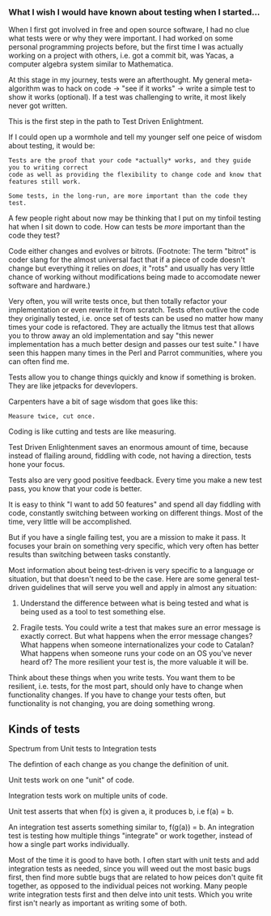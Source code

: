### What I wish I would have known about testing when I started...

When I first got involved in free and open source software, I had no clue what
tests were or why they were important. I had worked on some personal
programming projects before, but the first time I was actually working on a
project with others, i.e. got a commit bit, was Yacas, a computer algebra
system similar to Mathematica.

At this stage in my journey, tests were an afterthought. My general
meta-algorithm was to hack on code -> "see if it works" -> write a simple test
to show it works (optional).  If a test was challenging to write, it most
likely never got written.

This is the first step in the path to Test Driven Enlightment.

If I could open up a wormhole and tell my younger self one peice of wisdom
about testing, it would be:

    Tests are the proof that your code *actually* works, and they guide you to writing correct
    code as well as providing the flexibility to change code and know that features still work.

    Some tests, in the long-run, are more important than the code they test.

A few people right about now may be thinking that I put on my tinfoil testing
hat when I sit down to code. How can tests be *more* important than the code
they test?

Code either changes and evolves or bitrots. (Footnote: The term "bitrot" is
coder slang for the almost universal fact that if a piece of code doesn't
change but everything it relies on *does*, it "rots" and usually has very
little chance of working without modifications being made to accomodate newer
software and hardware.)

Very often, you will write tests once, but then totally refactor your
implementation or even rewrite it from scratch. Tests often outlive the code
they originally tested, i.e.  once set of tests can be used no matter how many
times your code is refactored. They are actually the litmus test that allows
you to throw away an old implementation and say "this newer implementation has
a much better design and passes our test suite." I have seen this happen many
times in the Perl and Parrot communities, where you can often find me.

Tests allow you to change things quickly and know if something is broken. They
are like jetpacks for devevlopers.

Carpenters have a bit of sage wisdom that goes like this:

    Measure twice, cut once.

Coding is like cutting and tests are like measuring.

Test Driven Enlightenment saves an enormous amount of time, because instead of
flailing around, fiddling with code, not having a direction, tests hone your
focus.

Tests also are very good positive feedback. Every time you make a new test
pass, you know that your code is better.

It is easy to think "I want to add 50 features" and spend all day fiddling with
code, constantly switching between working on different things. Most of the
time, very little will be accomplished.

But if you have a single failing test, you are a mission to make it pass. It
focuses your brain on something very specific, which very often has better
results than switching between tasks constantly.

Most information about being test-driven is very specific to a language or
situation, but that doesn't need to be the case. Here are some general
test-driven guidelines that will serve you well and apply in almost any
situation:

1) Understand the difference between what is being tested and what is being
used as a tool to test something else.

2) Fragile tests. You could write a test that makes sure an error message is
exactly correct. But what happens when the error message changes? What happens
when someone internationalizes your code to Catalan? What happens when someone
runs your code on an OS you've never heard of? The more resilient your test is,
the more valuable it will be.

Think about these things when you write tests. You want them to be resilient,
i.e.  tests, for the most part, should only have to change when functionality
changes. If you have to change your tests often, but functionality is not
changing, you are doing something wrong.

## Kinds of tests

Spectrum from Unit tests to Integration tests

The defintion of each change as you change the definition of unit.

Unit tests work on one "unit" of code.

Integration tests work on multiple units of code.

Unit test asserts that when f(x) is given a, it produces b, i.e f(a) = b.

An integration test asserts something similar to, f(g(a)) = b. An integration
test is testing how multiple things "integrate" or work together, instead of
how a single part works individually.

Most of the time it is good to have both. I often start with unit tests and add
integration tests as needed, since you will weed out the most basic bugs first,
then find more subtle bugs that are related to how peices don't quite fit
together, as opposed to the individual peices not working. Many people write
integration tests first and then delve into unit tests. Which you write first
isn't nearly as important as writing some of both.
